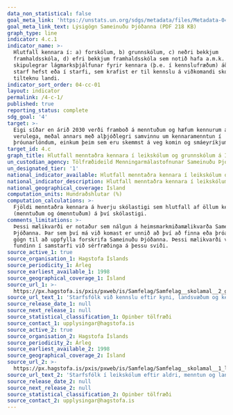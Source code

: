 ```yaml
---
data_non_statistical: false
goal_meta_link: 'https://unstats.un.org/sdgs/metadata/files/Metadata-04-0C-01.pdf '
goal_meta_link_text: Lýsigögn Sameinuðu Þjóðanna (PDF 218 KB)
graph_type: line
indicator: 4.c.1
indicator_name: >-
  Hlutfall kennara í: a) forskólum, b) grunnskólum, c) neðri bekkjum
  framhaldsskóla, d) efri bekkjum framhaldsskóla sem notið hafa a.m.k.
  skipulegrar lágmarksþjálfunar fyrir kennara (þ.e. í kennslufræðum) áður en
  starf hefst eða í starfi, sem krafist er til kennslu á viðkomandi skólastigi í
  tilteknu landi.
indicator_sort_order: 04-cc-01
layout: indicator
permalink: /4-c-1/
published: true
reporting_status: complete
sdg_goal: '4'
target: >-
  Eigi síðar en árið 2030 verði framboð á menntuðum og hæfum kennurum aukið
  verulega, meðal annars með alþjóðlegri samvinnu um kennaramenntun í
  þróunarlöndum, einkum þeim sem eru skemmst á veg komin og smáeyríkjum.
target_id: 4.c
graph_title: Hlutfall menntaðra kennara í leikskólum og grunnskólum á Íslandi
un_custodian_agency: Tölfræðideild Menningarmálastofnunar Sameinuðu Þjóðanna (UNESCO-UIS)
un_designated_tier: '1'
national_indicator_available: Hlutfall menntaðra kennara í leikskólum og grunnskólum á Íslandi
national_indicator_description: Hlutfall menntaðra kennara í leikskólum og grunnskólum á Íslandi
national_geographical_coverage: Ísland
computation_units: Hundraðshlutar (%)
computation_calculations: >-
  Fjöldi menntaðra kennara á hverju skólastigi sem hlutfall af öllum kennurum
  (menntuðum og ómenntuðum) á því skólastigi.
comments_limitations: >-
  Þessi mælikvarði er notaður sem nálgun á heimsmarkmiðamælikvarða Sameinuðu
  Þjóðanna. Þar sem því má við komast er unnið að því að finna eða þróa íslensk
  gögn til að uppfylla forskrifa Sameinuðu Þjóðanna. Þessi mælikvarði var
  fundinn í samstarfi við sérfræðinga á þessu sviði.
source_active_1: true
source_organisation_1: Hagstofa Íslands
source_periodicity_1: Árleg
source_earliest_available_1: 1998
source_geographical_coverage_1: Ísland
source_url_1: >-
  https://px.hagstofa.is/pxis/pxweb/is/Samfelag/Samfelag__skolamal__2_grunnskolastig__1_gsStarfsfolk/SKO02301.px
source_url_text_1: 'Starfsfólk við kennslu eftir kyni, landsvæðum og kennsluréttindum 1998-'
source_release_date_1: null
source_next_release_1: null
source_statistical_classification_1: Opinber tölfræði
source_contact_1: upplysingar@hagstofa.is
source_active_2: true
source_organisation_2: Hagstofa Íslands
source_periodicity_2: Árleg
source_earliest_available_2: 1998
source_geographical_coverage_2: Ísland
source_url_2: >-
  https://px.hagstofa.is/pxis/pxweb/is/Samfelag/Samfelag__skolamal__1_leikskolastig__1_lsStarfsfolk/SKO01301.px
source_url_text_2: 'Starfsfólk í leikskólum eftir aldri, menntun og landsvæðum 1998-'
source_release_date_2: null
source_next_release_2: null
source_statistical_classification_2: Opinber tölfræði
source_contact_2: upplysingar@hagstofa.is
---
```

